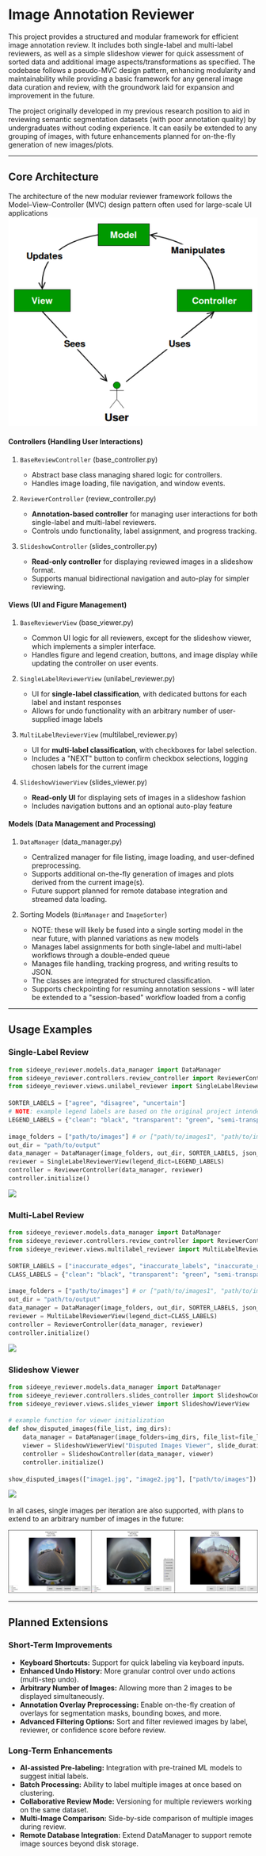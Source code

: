 # Image Annotation Reviewer

This project provides a structured and modular framework for efficient image annotation review. It includes both single-label and multi-label reviewers, as well as a simple slideshow viewer for quick assessment of sorted data and additional image aspects/transformations as specified. The codebase follows a pseudo-MVC design pattern, enhancing modularity and maintainability while providing a basic framework for any general image data curation and review, with the groundwork laid for expansion and improvement in the future.

The project originally developed in my previous research position to aid in reviewing semantic segmentation datasets (with poor annotation quality) by undergraduates without coding experience. It can easily be extended to any grouping of images, with future enhancements planned for on-the-fly generation of new images/plots.

---

## Core Architecture

The architecture of the new modular reviewer framework follows the Model–View–Controller (MVC) design pattern often used for large-scale UI applications
![](assets/MVC.png)

#### Controllers (Handling User Interactions)
1. `BaseReviewController` (base_controller.py)
   - Abstract base class managing shared logic for controllers.
   - Handles image loading, file navigation, and window events.

2. `ReviewerController` (review_controller.py)
    - **Annotation-based controller** for managing user interactions for both single-label and multi-label reviewers.
    - Controls undo functionality, label assignment, and progress tracking.

3. `SlideshowController` (slides_controller.py)
    - **Read-only controller** for displaying reviewed images in a slideshow format.
    - Supports manual bidirectional navigation and auto-play for simpler reviewing.


#### Views (UI and Figure Management)
1. `BaseReviewerView` (base_viewer.py)
    - Common UI logic for all reviewers, except for the slideshow viewer, which implements a simpler interface.
    - Handles figure and legend creation, buttons, and image display while updating the controller on user events.

2. `SingleLabelReviewerView` (unilabel_reviewer.py)
    - UI for **single-label classification**, with dedicated buttons for each label and instant responses
    - Allows for undo functionality with an arbitrary number of user-supplied image labels

3. `MultiLabelReviewerView` (multilabel_reviewer.py)
    - UI for **multi-label classification**, with checkboxes for label selection.
    - Includes a "NEXT" button to confirm checkbox selections, logging chosen labels for the current image

4. `SlideshowViewerView` (slides_viewer.py)
    - **Read-only UI** for displaying sets of images in a slideshow fashion
    - Includes navigation buttons and an optional auto-play feature


#### Models (Data Management and Processing)
1. `DataManager` (data_manager.py)
    - Centralized manager for file listing, image loading, and user-defined preprocessing.
    - Supports additional on-the-fly generation of images and plots derived from the current image(s).
    - Future support planned for remote database integration and streamed data loading.

2. Sorting Models (`BinManager` and `ImageSorter`)
    - NOTE: these will likely be fused into a single sorting model in the near future, with planned variations as new models
    - Manages label assignments for both single-label and multi-label workflows through a double-ended queue
    - Manages file handling, tracking progress, and writing results to JSON.
    - The classes are integrated for structured classification.
    - Supports checkpointing for resuming annotation sessions - will later be extended to a "session-based" workflow loaded from a config



---

## Usage Examples

### **Single-Label Review**
```python
from sideeye_reviewer.models.data_manager import DataManager
from sideeye_reviewer.controllers.review_controller import ReviewerController
from sideeye_reviewer.views.unilabel_reviewer import SingleLabelReviewerView

SORTER_LABELS = ["agree", "disagree", "uncertain"]
# NOTE: example legend labels are based on the original project intended for judging the Valeo Woodscape Soiling Dataset
LEGEND_LABELS = {"clean": "black", "transparent": "green", "semi-transparent": "blue", "opaque": "red"}

image_folders = ["path/to/images"] # or ["path/to/images1", "path/to/images2"]
out_dir = "path/to/output"
data_manager = DataManager(image_folders, out_dir, SORTER_LABELS, json_name="review_output.json", enable_sorting=True)
reviewer = SingleLabelReviewerView(legend_dict=LEGEND_LABELS)
controller = ReviewerController(data_manager, reviewer)
controller.initialize()
```

![](assets/single_label_example.gif)



### **Multi-Label Review**
```python
from sideeye_reviewer.models.data_manager import DataManager
from sideeye_reviewer.controllers.review_controller import ReviewerController
from sideeye_reviewer.views.multilabel_reviewer import MultiLabelReviewerView

SORTER_LABELS = ["inaccurate_edges", "inaccurate_labels", "inaccurate_regions", "laziness", "other", "no_contest"]
CLASS_LABELS = {"clean": "black", "transparent": "green", "semi-transparent": "blue", "opaque": "red"}

image_folders = ["path/to/images"] # or ["path/to/images1", "path/to/images2"]
out_dir = "path/to/output"
data_manager = DataManager(image_folders, out_dir, SORTER_LABELS, json_name="review_output.json", enable_sorting=True)
reviewer = MultiLabelReviewerView(legend_dict=CLASS_LABELS)
controller = ReviewerController(data_manager, reviewer)
controller.initialize()
```

![](assets/multilabel_example.gif)



### **Slideshow Viewer**
```python
from sideeye_reviewer.models.data_manager import DataManager
from sideeye_reviewer.controllers.slides_controller import SlideshowController
from sideeye_reviewer.views.slides_viewer import SlideshowViewerView

# example function for viewer initialization
def show_disputed_images(file_list, img_dirs):
    data_manager = DataManager(image_folders=img_dirs, file_list=file_list, enable_sorting=False)
    viewer = SlideshowViewerView("Disputed Images Viewer", slide_duration=3) # 3 seconds per slide during auto-play
    controller = SlideshowController(data_manager, viewer)
    controller.initialize()

show_disputed_images(["image1.jpg", "image2.jpg"], ["path/to/images"]) # or ["path/to/images1", "path/to/images2"]
```

![](assets/slideshow_example.gif)

In all cases, single images per iteration are also supported, with plans to extend to an arbitrary number of images in the future:

![](assets/single_img_grid.png)



---

## Planned Extensions

### **Short-Term Improvements**
- **Keyboard Shortcuts:** Support for quick labeling via keyboard inputs.
- **Enhanced Undo History:** More granular control over undo actions (multi-step undo).
- **Arbitrary Number of Images:** Allowing more than 2 images to be displayed simultaneously.
- **Annotation Overlay Preprocessing:** Enable on-the-fly creation of overlays for segmentation masks, bounding boxes, and more.
- **Advanced Filtering Options:** Sort and filter reviewed images by label, reviewer, or confidence score before review.

### **Long-Term Enhancements**
- **AI-assisted Pre-labeling:** Integration with pre-trained ML models to suggest initial labels.
- **Batch Processing:** Ability to label multiple images at once based on clustering.
- **Collaborative Review Mode:** Versioning for multiple reviewers working on the same dataset.
- **Multi-Image Comparison:** Side-by-side comparison of multiple images during review.
- **Remote Database Integration:** Extend DataManager to support remote image sources beyond disk storage.
